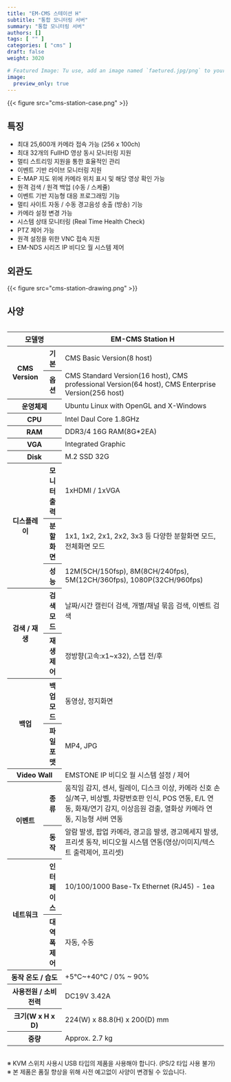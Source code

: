 ```yaml
---
title: "EM-CMS 스테이션 H"
subtitle: "통합 모니터링 서버"
summary: "통합 모니터링 서버"
authors: []
tags: [ "" ]
categories: [ "cms" ]
draft: false
weight: 3020

# Featured Image: Tu use, add an image named `faetured.jpg/png` to your page's folder.
image:
  preview_only: true
---
```


<div class="container">
<div class="row justify-content-center">
<div class="col-sm-6">

{{< figure src="cms-station-case.png" >}}

</div>
</div>
</div>

<div class="container">
<div class="row justify-content-center">
<div class="col-sm-6 pl-0">

## 특징

- 최대 25,600개 카메라 접속 가능 (256 x 100ch)
- 최대 32개의 FullHD 영상 동시 모니터링 지원
- 멀티 스트리밍 지원을 통한 효율적인 관리
- 이벤트 기반 라이브 모니터링 지원
- E-MAP 지도 위에 카메라 위치 표시 및 해당 영상 확인 가능
- 원격 검색 / 원격 백업 (수동 / 스케쥴)
- 이벤트 기반 지능형 대응 프로그래밍 기능
- 멀티 사이트 자동 / 수동 경고음성 송출 (방송) 기능
- 카메라 설정 변경 가능
- 시스템 상태 모니터링 (Real Time Health Check)
- PTZ 제어 가능
- 원격 설정을 위한 VNC 접속 지원
- EM-NDS 시리즈 IP 비디오 월 시스템 제어

</div>
<div class="col-sm-6 pl-0">

## 외관도

{{< figure src="cms-station-drawing.png" >}}

</div>
</div>
</div>

## 사양

<div style="overflow-x: auto">
<table class="spec">
<thead>
<tr>
<th colspan="2">모델명</th>
<th>EM-CMS Station H</th>
</tr>
</thead>
<tbody>

<tr>
<th rowspan="2">CMS Version</th>
<th>기본</th>
<td>CMS Basic Version(8 host)</td>
</tr>
<tr>
<th>옵션</th>
<td>CMS Standard Version(16 host), CMS professional Version(64 host), CMS Enterprise Version(256 host)</td>
</tr>
<tr>
<th colspan="2">운영체제</th>
<td>Ubuntu Linux with OpenGL and X-Windows</td>
</tr>
<tr>
<th colspan="2">CPU</th>
<td>Intel Daul Core 1.8GHz</td>
</tr>
<tr>
<th colspan="2">RAM</th>
<td>DDR3/4 16G RAM(8G*2EA)</td>
</tr>
<tr>
<th colspan="2">VGA</th>
<td>Integrated Graphic</td>
</tr>
<tr>
<th colspan="2">Disk</th>
<td>M.2 SSD 32G</td>
</tr>
<tr>
<th rowspan="3">디스플레이</th>
<th>모니터 출력</th>
<td>1xHDMI / 1xVGA</td>
</tr>
<tr>
<th>분할화면</th>
<td>1x1, 1x2, 2x1, 2x2, 3x3 등 다양한 분할화면 모드, 전체화면 모드</td>
</tr>
<tr>
<th>성능</th>
<td>12M(5CH/150fsp), 8M(8CH/240fps), 5M(12CH/360fps), 1080P(32CH/960fps)</td>
</tr>
<tr>
<th rowspan="2">검색 / 재생</th>
<th>검색 모드</th>
<td>날짜/시간 캘린더 검색, 개별/채널 묶음 검색, 이벤트 검색</td>
</tr>
<tr>
<th>재생 제어</th>
<td>정방향(고속:x1~x32), 스탭 전/후</td>
</tr>
<tr>
<th rowspan="2">백업</th>
<th>백업 모드</th>
<td>동영상, 정지화면</td>
</tr>
<tr>
<th>파일 포맷</th>
<td>MP4, JPG</td>
</tr>
<tr>
<th colspan="2">Video Wall</th>
<td>EMSTONE IP 비디오 월 시스템 설정 / 제어</td>
</tr>
<tr>
<th rowspan="2">이벤트</th>
<th>종류</th>
<td>움직임 감지, 센서, 릴레이, 디스크 이상, 카메라 신호 손실/복구, 비상벨, 차량번호판 인식, POS 연동, E/L 연동, 화재/연기 감지, 이상음원 검출, 열화상 카메라 연동, 지능형 서버 연동</td>
</tr>
<tr>
<th>동작</th>
<td>알람 발생, 팝업 카메라, 경고음 발생, 경고메세지 발생, 프리셋 동작, 비디오월 시스템 연동(영상/이미지/텍스트 출력제어, 프리셋)</td>
</tr>
<tr>
<th rowspan="2">네트워크</th>
<th>인터페이스</th>
<td>10/100/1000 Base-Tx Ethernet (RJ45) - 1ea</td>
</tr>
<tr>
<th>대역폭 제어</th>
<td>자동, 수동</td>
</tr>
<tr>
<th colspan="2">동작 온도 / 습도</th>
<td>+5℃~+40℃ / 0% ~ 90%</td>
</tr>
<tr>
<th colspan="2">사용전원 / 소비전력</th>
<td>DC19V 3.42A</td>
</tr>
<tr>
<th colspan="2">크기(W x H x D)</th>
<td>224(W) x 88.8(H) x 200(D) mm</td>
</tr>
<tr>
<th colspan="2">중량</th>
<td>Approx. 2.7 kg</td>
</tr>
</tbody>
</table>
</div>

※ KVM 스위치 사용시 USB 타입의 제품을 사용해야 합니다. (PS/2 타입 사용 불가)  
※ 본 제품은 품질 향상을 위해 사전 예고없이 사양이 변경될 수 있습니다.
